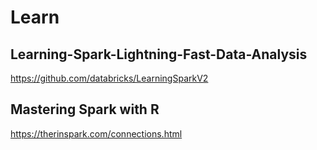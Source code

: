 # Learn

## Learning-Spark-Lightning-Fast-Data-Analysis
https://github.com/databricks/LearningSparkV2

## Mastering Spark with R
https://therinspark.com/connections.html
